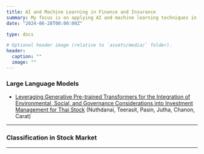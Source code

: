 ```yaml
---
title: AI and Machine Learning in Finance and Insurance
summary: My focus is on applying AI and machine learning techniques in finance and insurance, covering areas such as risk assessment, algorithmic trading, and predictive modeling. Additionally, I conduct deep mathematical analysis to enhance model robustness and interpretability in these domains.
date: "2024-06-28T00:00:00Z"

type: docs

# Optional header image (relative to `assets/media/` folder).
header:
  caption: ""
  image: ""
---
```


<div style="font-size: 14px;">
  
### Large Language Models


- [Leveraging Generative Pre-trained Transformers for the Integration of Environmental, Social, and Governance Considerations into Investment Management for Thai Stock](https://papers.ssrn.com/sol3/papers.cfm?abstract_id=4715431) (Nuthdanai, Teerasit, Pasin, Jutha, Chanon, Carat)

___

### Classification in Stock Market


___


</div>
